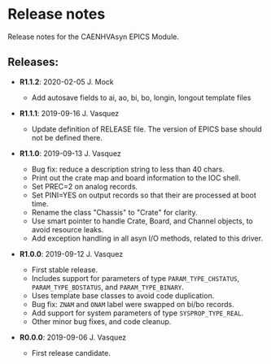 # Release notes

Release notes for the CAENHVAsyn EPICS Module.

## Releases:
* __R1.1.2__: 2020-02-05 J. Mock
  * Add autosave fields to ai, ao, bi, bo, longin, longout template files

* __R1.1.1__: 2019-09-16 J. Vasquez
  * Update definition of RELEASE file. The version of EPICS base should not be defined there.

* __R1.1.0__: 2019-09-13 J. Vasquez
  * Bug fix: reduce a description string to less than 40 chars.
  * Print out the crate map and board information to the IOC shell.
  * Set PREC=2 on analog records.
  * Set PINI=YES on output records so that their are processed at boot time.
  * Rename the class "Chassis" to "Crate" for clarity.
  * Use smart pointer to handle Crate, Board, and Channel objects, to avoid resource leaks.
  * Add exception handling in all asyn I/O methods, related to this driver.

* __R1.0.0__: 2019-09-12 J. Vasquez
  * First stable release.
  * Includes support for parameters of type `PARAM_TYPE_CHSTATUS`, `PARAM_TYPE_BDSTATUS`, and `PARAM_TYPE_BINARY`.
  * Uses template base classes to avoid code duplication.
  * Bug fix: `ZNAM` and `ONAM` label were swapped on bi/bo records.
  * Add support for system parameters of type `SYSPROP_TYPE_REAL`.
  * Other minor bug fixes, and code cleanup.

* __R0.0.0__: 2019-09-06 J. Vasquez
  * First release candidate.
